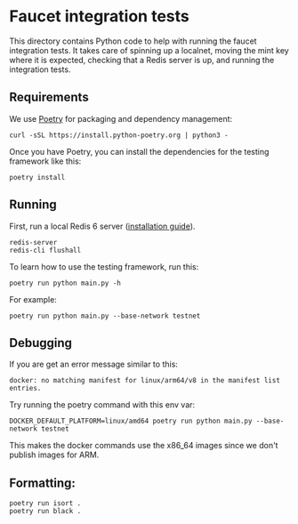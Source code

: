 # Faucet integration tests
This directory contains Python code to help with running the faucet integration tests. It takes care of spinning up a localnet, moving the mint key where it is expected, checking that a Redis server is up, and running the integration tests.

## Requirements
We use [Poetry](https://python-poetry.org/docs/#installation) for packaging and dependency management:

```
curl -sSL https://install.python-poetry.org | python3 -
```

Once you have Poetry, you can install the dependencies for the testing framework like this:
```
poetry install
```

## Running
First, run a local Redis 6 server ([installation guide](https://redis.io/docs/getting-started/)).
```
redis-server
redis-cli flushall
```

To learn how to use the testing framework, run this:
```
poetry run python main.py -h
```

For example:
```
poetry run python main.py --base-network testnet
```

## Debugging
If you are get an error message similar to this:
```
docker: no matching manifest for linux/arm64/v8 in the manifest list entries.
```

Try running the poetry command with this env var:
```
DOCKER_DEFAULT_PLATFORM=linux/amd64 poetry run python main.py --base-network testnet
```
This makes the docker commands use the x86_64 images since we don't publish images for ARM.

## Formatting:
```
poetry run isort .
poetry run black .
```


